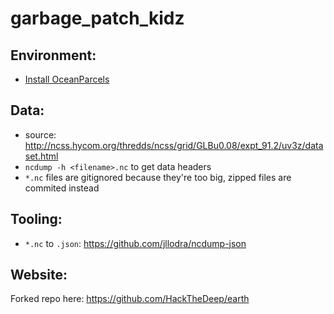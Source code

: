 # garbage_patch_kidz

## Environment:
- [Install OceanParcels](http://oceanparcels.org/#installing-parcels)

## Data:
- source: http://ncss.hycom.org/thredds/ncss/grid/GLBu0.08/expt_91.2/uv3z/dataset.html
- `ncdump -h <filename>.nc` to get data headers
- `*.nc` files are gitignored because they're too big, zipped files are commited instead

## Tooling:
- `*.nc` to `.json`: https://github.com/jllodra/ncdump-json

## Website:
Forked repo here: https://github.com/HackTheDeep/earth
